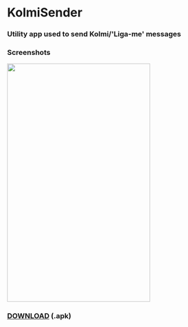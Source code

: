 # KolmiSender

### Utility app used to send Kolmi/'Liga-me' messages

### Screenshots
<img src="https://imgur.com/snG3bgB.png" width="333" height="556"/>

### <a href="https://github.com/perezjquim/kolmisender/raw/master/KolmiSender.apk" >DOWNLOAD</a> (.apk)